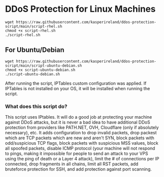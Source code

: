 # DDoS Protection for Linux Machines


```
wget https://raw.githubusercontent.com/kasperireland/ddos-protection-script/main/script-rhel.sh
chmod +x script-rhel.sh
./script-rhel.sh
```

## For Ubuntu/Debian
```
wget https://raw.githubusercontent.com/kasperireland/ddos-protection-script/main/script-ubuntu-debian.sh
chmod +x script-ubuntu-debian.sh
./script-ubuntu-debian.sh
```


After running the script, IPTables custom configuration was applied. If IPTables is not installed on your OS, it will be installed when running the script. 

### What does this script do?
This script uses IPtables. It will do a good job at protecting your machine against DDoS attacks, but it is never a bad idea to have additional DDoS protection from providers like PATH.NET, OVH, Cloudflare (only if absolutely necessary), etc. It adds configuration to drop invalid packets, drop packest which are TCP packets which are new and aren't SYN, block packets with odd/suspicious TCP flags, block packets with suspicious MSS values, block all spoofed packets, disable ICMP protocol (your machine will not respond to pings, making it impossible for people to send an attack to your VPS using the ping of death or a Layer 4 attack), limit the # of connections per IP connected, drop fragments in all chains, limit all RST packets, add bruteforce protection for SSH, and add protection against port scanning.
